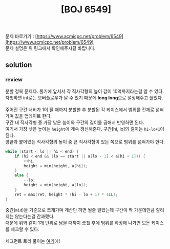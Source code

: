 ﻿---
toc: true
title:  "[BOJ 6549]"
last_modified_at:   2020-08-26
excerpt: "히스토그램에서 가장 큰 직사각형"
categories: PS2020
image: "/images/6549.png"
sitemap :
  changefreq : weekly
  priority : 1.0
---

문제 바로가기 : [https://www.acmicpc.net/problem/6549](https://www.acmicpc.net/problem/6549)<br>
문제 설명은 위 링크에서 확인해주시길 바랍니다.
<br>
## solution
<script src="https://gist.github.com/yooniversal/a7555d447e0d5f625576538c114c106c.js"></script>

### review
분할 정복 문제다. 풀기에 앞서서 각 직사각형의 높이 값이 10억까지라는걸 알 수 있다.<br>
자칫하면 int로는 오버플로우가 날 수 있기 때문에 **long long**으로 설정해주고 풀었다.<br>
<br>
주어진 구간 너비가 1이 될 때까지 분할한 후 분할된 각 케이스에서 범위를 전체로 넓혀가며 값을 업데이트 한다.<br>
구간 내 직사각형 중 가장 낮은 높이와 구간의 길이를 곱해서 반영하면 된다.<br>
여기서 가장 낮은 높이는 `height`에 계속 갱신해준다. 구간[hi, lo]의 길이는 `hi-lo+1`이 된다.<br>
양끝과 붙어있는 직사각형의 높이 중 큰 직사각형이 있는 쪽으로 범위를 넓혀가야 한다.<br>
```cpp
while (start < lo || hi < end) {
    if (hi < end && (lo == start || a[lo - 1] < a[hi + 1])) {
        ++hi;
        height = min(height, a[hi]);
    }
    else {
        --lo;
        height = min(height, a[lo]);
    }
    ret = max(ret, height * (hi - lo + 1) * 1LL);
}
```
중간(`mid`)을 기준으로 쪼개가며 계산만 하면 될줄 알았는데 구간이 딱 가운데만큼 잘리지는 않는다는걸 간과했다.<br>
때문에 위와 같이 1개 단위로 남을 때까지 쪼갠 후에 범위를 확장해 나가면 모든 케이스를 체크할 수 있다.<br>
<br>
세그먼트 트리 풀이는 [여기](https://gist.github.com/yooniversal/2b6964b52cd81838c888495dbac1eb82)에!<br>

<script src="https://utteranc.es/client.js"
        repo="yooniversal/blog-comments"
        issue-term="pathname"
        theme="github-light"
        crossorigin="anonymous"
        async>
</script>
